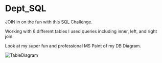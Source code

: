 # Dept_SQL

JOIN in on the fun with this SQL Challenge. 

Working with 6 different tables I used queries including inner, left, and right join.

Look at my super fun and professional MS Paint of my DB Diagram.

![TableDiagram](https://github.com/JosephHauser912/Dept_SQL/assets/67341300/0df8f16d-cecf-4579-a1f1-43ed37ac6f70)

